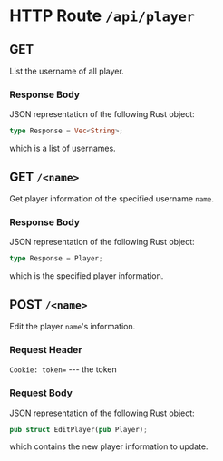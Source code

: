 # HTTP Route `/api/player`

## GET

List the username of all player.

### Response Body

JSON representation of the following Rust object:

```rust
type Response = Vec<String>;
```

which is a list of usernames.

## GET `/<name>`

Get player information of the specified username `name`.

### Response Body

JSON representation of the following Rust object:

```rust
type Response = Player;
```

which is the specified player information.

## POST `/<name>`

Edit the player `name`'s information.

### Request Header

`Cookie: token=` --- the token

### Request Body

JSON representation of the following Rust object:

```rust
pub struct EditPlayer(pub Player);
```

which contains the new player information to update.
